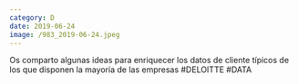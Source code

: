 ```yaml
--- 
category: D 
date: 2019-06-24 
image: /983_2019-06-24.jpeg 
--- 
```


Os comparto algunas ideas para enriquecer los datos de cliente típicos de los que disponen la mayoría de las empresas #DELOITTE #DATA